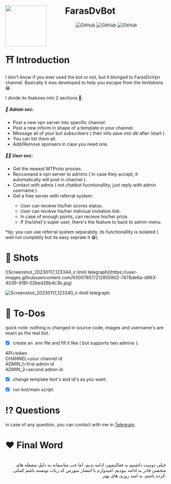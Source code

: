 <h1 style="margin-right: 100px;" align="center"> <img src="https://user-images.githubusercontent.com/93007857/212833886-58ce3c54-16c2-46fe-aeef-ec6be4446cba.png"
  width="128"
  height="128"
  style="float:left;">
  FarasDvBot
</h1>
<p align="center">
  <img alt="GitHub" src="https://img.shields.io/github/languages/code-size/YOUSSSOF/FarasDvBot?color=blueviolet">
  <img alt="GitHub" src="https://img.shields.io/github/last-commit/YOUSSSOF/FarasDVBot?color=blueviolet">
  <img alt="GitHub" src="https://img.shields.io/github/languages/top/YOUSSSOF/FarasDvBot?color=blueviolet">
</p>

</br>

<h1>⛩ Introduction</h1>
I don't know if you ever used the bot or not, but it blonged to FarasDvVpn channel. Basically it was developed to help you escape from the limitations 😁.

I divide its features into 2 sections 🤠:

<h5>👺 Admin sec:</h5>
<ul>
    <li>Post a new vpn server into specific channel.</li>
    <li>Post a new inform in shape of a template in your channel.</li>
    <li>Message all of your bot subscribers ( their info save into db after /start ).</li>
    <li>You can list them all.</li>
    <li>Add/Remove sponsers in case you need one.</li>
</ul>
<h5>🙆‍♂️ User sec:</h5>
<ul>
  <li>Get the newest MTProto proxies.</li>
  <li>Reccomand a vpn server to admins ( In case they accept, it automatically will post in channel ).</li>
  <li>Contact with admis ( not chatbot fucntionallity, just reply with admin username ).</li>
  <li>Get a free server with referral system: </li>
  <ul>
    <li>User can recieve his/her scores status.</li>
    <li>User can recieve his/her indiviual invitation link.</li>
    <li>In case of enough points, can recieve his/her prize.</li>
    <li>If (he/she)'s super user, there's the feature to back to admin menu.</li>
  </ul>
</ul>

*tip: you can use referral system separately, its functionallity is isolated ( well not completly but its easy seprate it 😁). 


<h1>📸 Shots</h1>
![Screenshot_20230117_123344_ir ilmili telegraph](https://user-images.githubusercontent.com/93007857/212855902-7478de6a-d963-4039-918f-02bed26b4c3b.jpg)

![Screenshot_20230117_123340_ir ilmili telegraph](https://user-images.githubusercontent.com/93007857/212855979-37ed8766-b6ec-4471-9312-c225bf67133f.jpg)

<h1>🎯 To-Dos</h1>

quick note: nothing is changed in source code, images and username's are exact as the real bot.

* [x] create an .env file and fill it like ( bot supports two admins ):

API=token</br>
CHANNEL=your channel id</br>
ADMIN_1=first admin id</br>
ADMIN_2=second admin id</br>

* [x] change template text's and id's as you want.
* [x] run bot/main script.


<h1>⁉ Questions</h1>
in case of any question, you can contact with me in <a href="https://t.me/YOUDESOF">Telegram</a>.

<h1>❤️ Final Word</h1>
</br>
<div style="text-align: right">
خیلی دوست داشتیم به فعالیتمون ادامه بدیم، اما خب متاسفانه به دلیل مشغله های شخصی قادر به ادامه نبودیم. امیدوارم با انتشار سورس کد ربات تونسته باشم کمکی کرده باشم، به امید روزی های بهتر.
</div>
